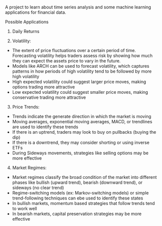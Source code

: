 A project to learn about time series analysis and some machine learning applications for financial data.

Possible Applications
1) Daily Returns

2) Volatility:
- The extent of price fluctuations over a certain period of time. Forecasting volatility helps traders assess risk by showing how much they can expect the assets price to vary in the future.
- Models like ARCH can be used to forecast volatility, which captures patterns in how periods of high volatility tend to be followed by more high volatility
- High expected volatility could suggest larger price moves, making options trading more attractive
- Low expected volatility could suggest smaller price moves, making conservative trading more attractive

3) Price Trends:
- Trends indicate the generate direction in which the market is moving
- Moving averages, exponential moving averages, MACD, or trendlines are used to identify these trends
- If there is an uptrend, traders may look to buy on pullbacks (buying the dip)
- If there is a downtrend, they may consider shorting or using inverse ETFs
- During Sideways movements, strategies like selling options may be more effective

4) Market Regimes:
- Market regimes classify the broad condition of the market into different phases like bullish (upward trend), bearish (downward trend), or sideways (no clear trend)
- Regime-switching models (ex: Markov-switching models) or simple trend-following techniques can ebe used to identify these states
- In bullish markets, momentum based strategies that follow trends tend to work well
- In bearish markets, capital preservation strategies may be more effective


